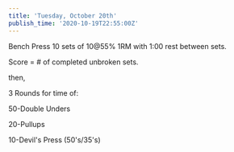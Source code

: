 ```yaml
---
title: 'Tuesday, October 20th'
publish_time: '2020-10-19T22:55:00Z'
---
```


Bench Press 10 sets of 10\@55% 1RM with 1:00 rest between sets.

Score = \# of completed unbroken sets.

then,

3 Rounds for time of:

50-Double Unders

20-Pullups

10-Devil's Press (50's/35's)
